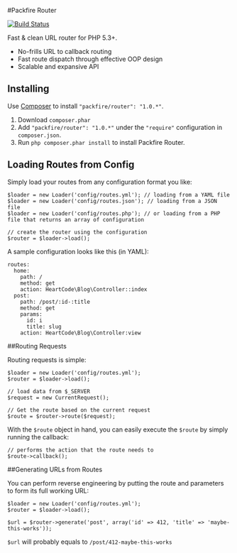 #Packfire Router

[![Build Status](https://travis-ci.org/packfire/router.png?branch=master)](https://travis-ci.org/packfire/router)

Fast & clean URL router for PHP 5.3+.

- No-frills URL to callback routing
- Fast route dispatch through effective OOP design
- Scalable and expansive API

## Installing

Use [Composer](https://getcomposer.org/) to install `"packfire/router": "1.0.*"`.

1. Download `composer.phar`
2. Add `"packfire/router": "1.0.*"` under the `"require"` configuration in `composer.json`.
3. Run `php composer.phar install` to install Packfire Router. 

## Loading Routes from Config

Simply load your routes from any configuration format you like:

    $loader = new Loader('config/routes.yml'); // loading from a YAML file
    $loader = new Loader('config/routes.json'); // loading from a JSON file
    $loader = new Loader('config/routes.php'); // or loading from a PHP file that returns an array of configuration

	// create the router using the configuration
    $router = $loader->load();

A sample configuration looks like this (in YAML):

    routes:
      home:
        path: /
        method: get
        action: HeartCode\Blog\Controller::index
      post:
        path: /post/:id-:title
        method: get
        params:
          id: i
          title: slug
        action: HeartCode\Blog\Controller:view

##Routing Requests

Routing requests is simple:

    $loader = new Loader('config/routes.yml');
    $router = $loader->load();

 	// load data from $_SERVER
	$request = new CurrentRequest();

	// Get the route based on the current request
	$route = $router->route($request);

With the `$route` object in hand, you can easily execute the `$route` by simply running the callback:

	// performs the action that the route needs to
	$route->callback();

##Generating URLs from Routes

You can perform reverse engineering by putting the route and parameters to form its full working URL:

    $loader = new Loader('config/routes.yml');
    $router = $loader->load();

	$url = $router->generate('post', array('id' => 412, 'title' => 'maybe-this-works'));

`$url` will probably equals to `/post/412-maybe-this-works`